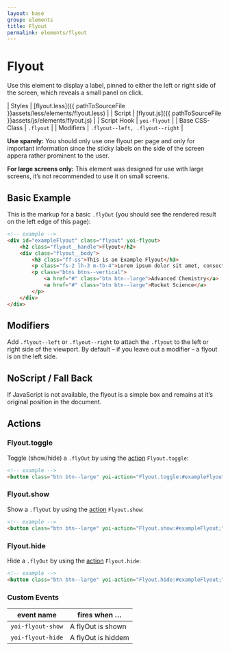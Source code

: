 ```yaml
---
layout: base
group: elements
title: Flyout
permalink: elements/flyout
---
```


# Flyout

<p class="intro">Use this element to display a label, pinned to either the left or right side of the screen, which reveals a small panel on click.</p>

| Styles         | [flyout.less]({{ pathToSourceFile }}assets/less/elements/flyout.less) |
| Script         | [flyout.js]({{ pathToSourceFile }}assets/js/elements/flyout.js)       |
| Script Hook    | `yoi-flyout`                                                          |
| Base CSS-Class | `.flyout`                                                             |
| Modifiers      | `.flyout--left, .flyout--right`                                       |

<p class="hint hint--error"><b>Use sparely:</b> You should only use one flyout per page and only for important information since the sticky labels on the side of the screen appera rather prominent to the user.</p>
<p class="hint hint--attention"><b>For large screens only:</b> This element was designed for use with large screens, it’s not recommended to use it on small screens.</p>

## Basic Example

This is the markup for a basic `.flyOut` (you should see the rendered result on the left edge of this page):

```html
<!-- example -->
<div id="exampleFlyout" class="flyout" yoi-flyout>
    <h2 class="flyout__handle">Flyout</h2>
    <div class="flyout__body">
        <h3 class="ff-ss">This is an Example Flyout</h3>
        <p class="fs-2 lh-3 m-tb-4">Lorem ipsum dolor sit amet, consectetur adipisicing elit, sed do eiusmod tempor incididunt ut labore et dolore magna.</p>
        <p class="btns btns--vertical">
            <a href="#" class="btn btn--large">Advanced Chemistry</a>
            <a href="#" class="btn btn--large">Rocket Science</a>
        </p>
    </div>
</div>
```

## Modifiers

Add `.flyout--left` or `.flyout--right` to attach the `.flyout` to the left or right side of the viewport. By default – if you leave out a modifier – a flyout is on the left side.

## NoScript / Fall Back

If JavaScript is not available, the flyout is a simple box and remains at it’s original position in the document.

## Actions

### Flyout.toggle

Toggle (show/hide) a `.flyOut` by using the [action](actions/) `Flyout.toggle`:

```html
<!-- example -->
<button class="btn btn--large" yoi-action="Flyout.toggle:#exampleFlyout;">Toggle the FlyOut</button>
```

### Flyout.show

Show a `.flyOut` by using the [action](actions/) `Flyout.show`:

```html
<!-- example -->
<button class="btn btn--large" yoi-action="Flyout.show:#exampleFlyout;">Show the FlyOut</button>
```

### Flyout.hide

Hide a `.flyOut` by using the [action](actions/) `Flyout.hide`:

```html
<!-- example -->
<button class="btn btn--large" yoi-action="Flyout.hide:#exampleFlyout;">Hide the FlyOut</button>
```

### Custom Events

| event name        | fires when …       |
| ----------------- | ------------------ |
| `yoi-flyout-show` | A flyOut is shown  |
| `yoi-flyout-hide` | A flyOut is hiddem |